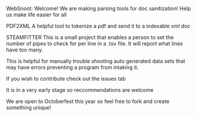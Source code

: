 WebSnoot: Welcome! We are making parsing tools for doc sanitization! Help us make life easier for all

PDF2XML
A helpful tool to tokenize a pdf and send it to a indexable xml doc

STEAMFITTER
This is a small project that enables a person to set the number of pipes to check for per line in a .tsv file. It will report what lines have too many.

This is helpful for manually trouble shooting auto generated data sets that may have errors preventing a program from intaking it.



If you wish to contribute check out the issues tab

It is in a very early stage so reccommendations are welcome

We are open to Octoberfest this year so feel free to fork and create something unique!
